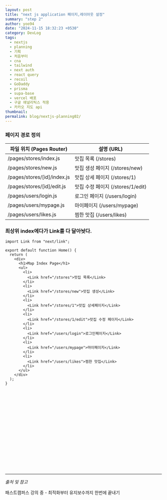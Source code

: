 ```yaml
---
layout: post
title: "next js application 페이지,레이아웃 설정"
summary: "step 2"
author: yoo94
date: "2024-11-15 18:32:23 +0530"
category: DevLog
tags:
  - nextjs
  - planning
  - 기획
  - 처음부터
  - cna
  - tailwind
  - next auth
  - react query
  - recoil
  - GoDaddy
  - prisma
  - supa-base
  - vercel 배포
  - 구글 애널리틱스 적용
  - 카카오 지도 api
thumbnail:
permalink: blog/nextjs-planning02/
---
```


### 페이지 경로 정의

| **파일 위치 (Pages Router)** | **설명 (URL)**                    |
| ---------------------------- | --------------------------------- |
| /pages/stores/index.js       | 맛집 목록 (/stores)               |
| /pages/stores/new.js         | 맛집 생성 페이지 (/stores/new)    |
| /pages/stores/[id]/index.js  | 맛집 상세 페이지 (/stores/1)      |
| /pages/stores/[id]/edit.js   | 맛집 수정 페이지 (/stores/1/edit) |
| /pages/users/login.js        | 로그인 페이지 (/users/login)      |
| /pages/users/mypage.js       | 마이페이지 (/users/mypage)        |
| /pages/users/likes.js        | 찜한 맛집 (/users/likes)          |

### 최상위 index에다가 Link를 다 달아놧다.

```tsx
import Link from "next/link";

export default function Home() {
  return (
    <div>
      <h1>Map Index Page</h1>
      <ul>
        <li>
          <Link href="/stores">맛집 목록</Link>
        </li>
        <li>
          <Link href="/stores/new">맛집 생성</Link>
        </li>
        <li>
          <Link href="/stores/1">맛집 상세페이지</Link>
        </li>
        <li>
          <Link href="/stores/1/edit">맛집 수정 페이지</Link>
        </li>
        <li>
          <Link href="/users/login">로그인페이지</Link>
        </li>
        <li>
          <Link href="/users/mypage">마이페이지</Link>
        </li>
        <li>
          <Link href="/users/likes">찜한 맛집</Link>
        </li>
      </ul>
    </div>
  );
}
```

<br>
<br>
<br>
<br>
<br>
<br>
<br>
<br>
<br>
<br>
<br>
<br>
<br>
<br>
<br>

---

_출처 및 참고_

패스트캠퍼스 강의 중 - 최적화부터 유지보수까지 한번에 끝내기
